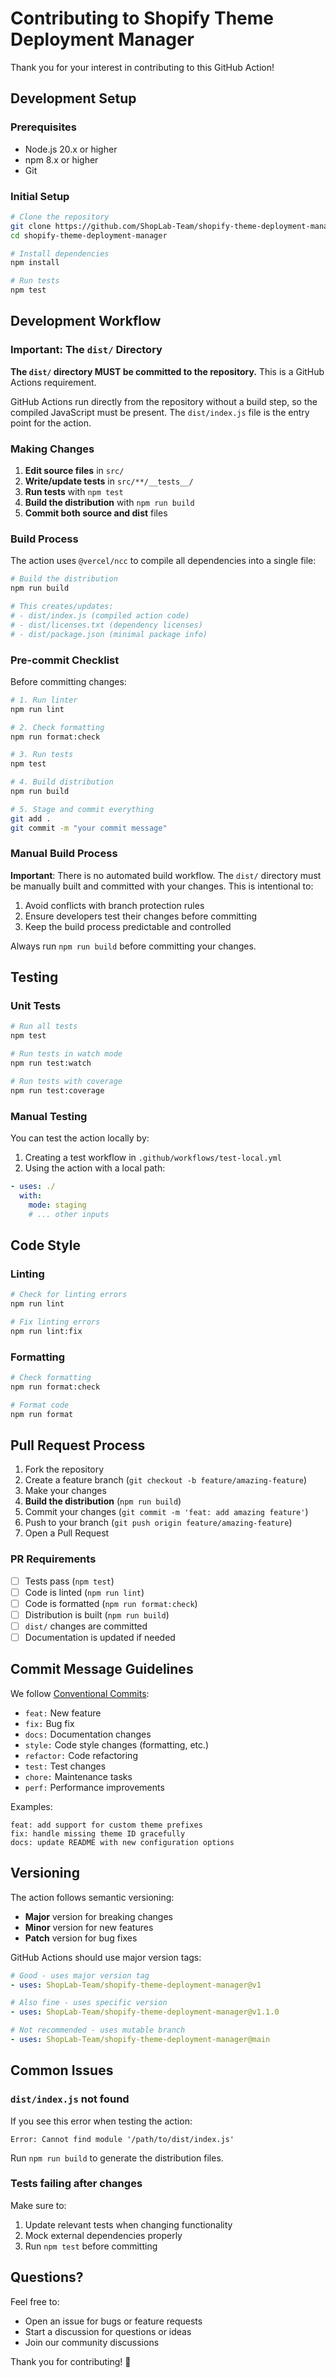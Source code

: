 # Contributing to Shopify Theme Deployment Manager

Thank you for your interest in contributing to this GitHub Action!

## Development Setup

### Prerequisites

- Node.js 20.x or higher
- npm 8.x or higher
- Git

### Initial Setup

```bash
# Clone the repository
git clone https://github.com/ShopLab-Team/shopify-theme-deployment-manager.git
cd shopify-theme-deployment-manager

# Install dependencies
npm install

# Run tests
npm test
```

## Development Workflow

### Important: The `dist/` Directory

**The `dist/` directory MUST be committed to the repository.** This is a GitHub Actions requirement.

GitHub Actions run directly from the repository without a build step, so the compiled JavaScript must be present. The `dist/index.js` file is the entry point for the action.

### Making Changes

1. **Edit source files** in `src/`
2. **Write/update tests** in `src/**/__tests__/`
3. **Run tests** with `npm test`
4. **Build the distribution** with `npm run build`
5. **Commit both source and dist** files

### Build Process

The action uses `@vercel/ncc` to compile all dependencies into a single file:

```bash
# Build the distribution
npm run build

# This creates/updates:
# - dist/index.js (compiled action code)
# - dist/licenses.txt (dependency licenses)
# - dist/package.json (minimal package info)
```

### Pre-commit Checklist

Before committing changes:

```bash
# 1. Run linter
npm run lint

# 2. Check formatting
npm run format:check

# 3. Run tests
npm test

# 4. Build distribution
npm run build

# 5. Stage and commit everything
git add .
git commit -m "your commit message"
```

### Manual Build Process

**Important**: There is no automated build workflow. The `dist/` directory must be manually built and committed with your changes. This is intentional to:

1. Avoid conflicts with branch protection rules
2. Ensure developers test their changes before committing
3. Keep the build process predictable and controlled

Always run `npm run build` before committing your changes.

## Testing

### Unit Tests

```bash
# Run all tests
npm test

# Run tests in watch mode
npm run test:watch

# Run tests with coverage
npm run test:coverage
```

### Manual Testing

You can test the action locally by:

1. Creating a test workflow in `.github/workflows/test-local.yml`
2. Using the action with a local path:

```yaml
- uses: ./
  with:
    mode: staging
    # ... other inputs
```

## Code Style

### Linting

```bash
# Check for linting errors
npm run lint

# Fix linting errors
npm run lint:fix
```

### Formatting

```bash
# Check formatting
npm run format:check

# Format code
npm run format
```

## Pull Request Process

1. Fork the repository
2. Create a feature branch (`git checkout -b feature/amazing-feature`)
3. Make your changes
4. **Build the distribution** (`npm run build`)
5. Commit your changes (`git commit -m 'feat: add amazing feature'`)
6. Push to your branch (`git push origin feature/amazing-feature`)
7. Open a Pull Request

### PR Requirements

- [ ] Tests pass (`npm test`)
- [ ] Code is linted (`npm run lint`)
- [ ] Code is formatted (`npm run format:check`)
- [ ] Distribution is built (`npm run build`)
- [ ] `dist/` changes are committed
- [ ] Documentation is updated if needed

## Commit Message Guidelines

We follow [Conventional Commits](https://www.conventionalcommits.org/):

- `feat:` New feature
- `fix:` Bug fix
- `docs:` Documentation changes
- `style:` Code style changes (formatting, etc.)
- `refactor:` Code refactoring
- `test:` Test changes
- `chore:` Maintenance tasks
- `perf:` Performance improvements

Examples:

```
feat: add support for custom theme prefixes
fix: handle missing theme ID gracefully
docs: update README with new configuration options
```

## Versioning

The action follows semantic versioning:

- **Major** version for breaking changes
- **Minor** version for new features
- **Patch** version for bug fixes

GitHub Actions should use major version tags:

```yaml
# Good - uses major version tag
- uses: ShopLab-Team/shopify-theme-deployment-manager@v1

# Also fine - uses specific version
- uses: ShopLab-Team/shopify-theme-deployment-manager@v1.1.0

# Not recommended - uses mutable branch
- uses: ShopLab-Team/shopify-theme-deployment-manager@main
```

## Common Issues

### `dist/index.js` not found

If you see this error when testing the action:

```
Error: Cannot find module '/path/to/dist/index.js'
```

Run `npm run build` to generate the distribution files.

### Tests failing after changes

Make sure to:

1. Update relevant tests when changing functionality
2. Mock external dependencies properly
3. Run `npm test` before committing

## Questions?

Feel free to:

- Open an issue for bugs or feature requests
- Start a discussion for questions or ideas
- Join our community discussions

Thank you for contributing! 🎉

